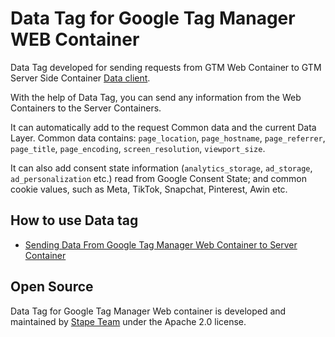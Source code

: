 # Data Tag for Google Tag Manager WEB Container

Data Tag developed for sending requests from GTM Web Container to GTM Server Side Container [Data client](https://github.com/stape-io/data-client).

With the help of Data Tag, you can send any information from the Web Containers to the Server Containers.

It can automatically add to the request Common data and the current Data Layer.
Common data contains: `page_location`, `page_hostname`, `page_referrer`, `page_title`, `page_encoding`, `screen_resolution`, `viewport_size`.

It can also add consent state information (`analytics_storage`, `ad_storage`, `ad_personalization` etc.) read from Google Consent State; and common cookie values, such as Meta, TikTok, Snapchat, Pinterest, Awin etc.

## How to use Data tag

- [Sending Data From Google Tag Manager Web Container to Server Container](https://stape.io/sending-data-from-google-tag-manager-web-container-to-the-server-container/)

## Open Source

Data Tag for Google Tag Manager Web container is developed and maintained by [Stape Team](https://stape.io/) under the Apache 2.0 license.
